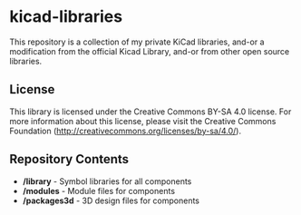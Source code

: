 # kicad-libraries

This repository is a collection of my private KiCad libraries, and-or a modification from the official
Kicad Library, and-or from other open source libraries.

## License

This library is licensed under the Creative Commons BY-SA 4.0 license. For more information about this license, please visit 
the Creative Commons Foundation (http://creativecommons.org/licenses/by-sa/4.0/).

## Repository Contents

* **/library** - Symbol libraries for all components 
* **/modules** - Module files for components
* **/packages3d** - 3D design files for components
